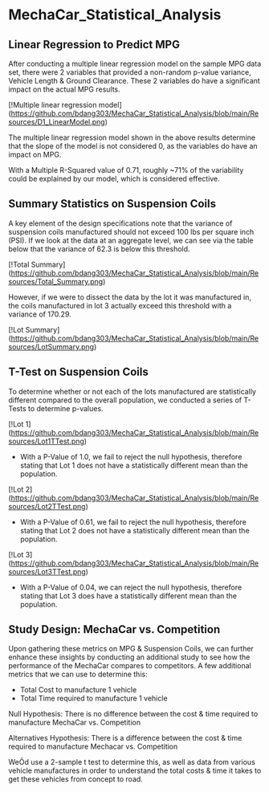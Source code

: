 # MechaCar_Statistical_Analysis

## Linear Regression to Predict MPG

After conducting a multiple linear regression model on the sample MPG data set, there were 2 variables that provided a non-random p-value variance, Vehicle Length & Ground Clearance. These 2 variables do have a significant impact on the actual MPG results.

[!Multiple linear regression model] (https://github.com/bdang303/MechaCar_Statistical_Analysis/blob/main/Resources/D1_LinearModel.png) 

The multiple linear regression model shown in the above results determine that the slope of the model is not considered 0, as the variables do have an impact on MPG. 

With a Multiple R-Squared value of 0.71, roughly ~71% of the variability could be explained by our model, which is considered effective.


## Summary Statistics on Suspension Coils

A key element of the design specifications note that the variance of suspension coils manufactured should not exceed 100 lbs per square inch (PSI). If we look at the data at an aggregate level, we can see via the table below that the variance of 62.3 is below this threshold.

[!Total Summary] (https://github.com/bdang303/MechaCar_Statistical_Analysis/blob/main/Resources/Total_Summary.png)

However, if we were to dissect the data by the lot it was manufactured in, the coils manufactured in lot 3 actually exceed this threshold with a variance of 170.29. 

[!Lot Summary] (https://github.com/bdang303/MechaCar_Statistical_Analysis/blob/main/Resources/LotSummary.png)


## T-Test on Suspension Coils

To determine whether or not each of the lots manufactured are statistically different compared to the overall population, we conducted a series of T-Tests to determine p-values. 

[!Lot 1] (https://github.com/bdang303/MechaCar_Statistical_Analysis/blob/main/Resources/Lot1TTest.png)

- With a P-Value of 1.0, we fail to reject the null hypothesis, therefore stating that Lot 1 does not have a statistically different mean than the population.

[!Lot 2] (https://github.com/bdang303/MechaCar_Statistical_Analysis/blob/main/Resources/Lot2TTest.png)

- With a P-Value of 0.61, we fail to reject the null hypothesis, therefore stating that Lot 2 does not have a statistically different mean than the population.


[!Lot 3] (https://github.com/bdang303/MechaCar_Statistical_Analysis/blob/main/Resources/Lot3TTest.png)

- With a P-Value of 0.04, we can reject the null hypothesis, therefore stating that Lot 3 does have a statistically different mean than the population.

## Study Design: MechaCar vs. Competition 

Upon gathering these metrics on MPG & Suspension Coils, we can further enhance these insights by conducting an additional study to see how the performance of the MechaCar compares to competitors. A few additional metrics that we can use to determine this: 

- Total Cost to manufacture 1 vehicle
- Total Time required to manufacture 1 vehicle

Null Hypothesis: There is no difference between the cost & time required to manufacture MechaCar vs. Competition

Alternatives Hypothesis: There is a difference between the cost & time required to manufacture Mechacar vs. Competition 

WeÕd use a 2-sample t test to determine this, as well as data from various vehicle manufactures in order to understand the total costs & time it takes to get these vehicles from concept to road. 


